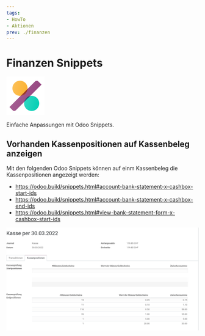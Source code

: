 ```yaml
---
tags:
- HowTo
- Aktionen
prev: ./finanzen
---
```

# Finanzen Snippets
![icons_odoo_account_accountant](assets/icons_odoo_account_accountant.png)

Einfache Anpassungen mit Odoo Snippets.

## Vorhanden Kassenpositionen auf Kassenbeleg anzeigen

Mit den folgenden Odoo Snippets können auf einm Kassenbeleg die Kassenpositionen angezeigt werden:
* <https://odoo.build/snippets.html#account-bank-statement-x-cashbox-start-ids>
* <https://odoo.build/snippets.html#account-bank-statement-x-cashbox-end-ids>
* <https://odoo.build/snippets.html#view-bank-statement-form-x-cashbox-start-ids>


![](assets/Finanzen%20Snippets%20Kassenpositionen.png)